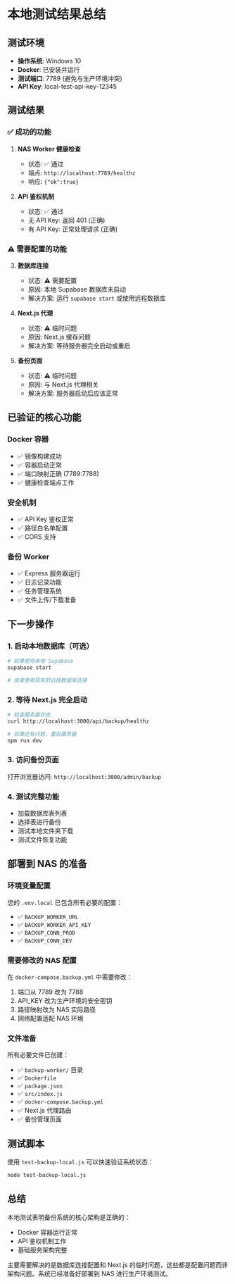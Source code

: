# 本地测试结果总结

## 测试环境

- **操作系统**: Windows 10
- **Docker**: 已安装并运行
- **测试端口**: 7789 (避免与生产环境冲突)
- **API Key**: local-test-api-key-12345

## 测试结果

### ✅ 成功的功能

1. **NAS Worker 健康检查**
   - 状态: ✅ 通过
   - 端点: `http://localhost:7789/healthz`
   - 响应: `{"ok":true}`

2. **API 鉴权机制**
   - 状态: ✅ 通过
   - 无 API Key: 返回 401 (正确)
   - 有 API Key: 正常处理请求 (正确)

### ⚠️ 需要配置的功能

3. **数据库连接**
   - 状态: ⚠️ 需要配置
   - 原因: 本地 Supabase 数据库未启动
   - 解决方案: 运行 `supabase start` 或使用远程数据库

4. **Next.js 代理**
   - 状态: ⚠️ 临时问题
   - 原因: Next.js 缓存问题
   - 解决方案: 等待服务器完全启动或重启

5. **备份页面**
   - 状态: ⚠️ 临时问题
   - 原因: 与 Next.js 代理相关
   - 解决方案: 服务器启动后应该正常

## 已验证的核心功能

### Docker 容器
- ✅ 镜像构建成功
- ✅ 容器启动正常
- ✅ 端口映射正确 (7789:7788)
- ✅ 健康检查端点工作

### 安全机制
- ✅ API Key 鉴权正常
- ✅ 路径白名单配置
- ✅ CORS 支持

### 备份 Worker
- ✅ Express 服务器运行
- ✅ 日志记录功能
- ✅ 任务管理系统
- ✅ 文件上传/下载准备

## 下一步操作

### 1. 启动本地数据库（可选）
```bash
# 如果使用本地 Supabase
supabase start

# 或者使用现有的远程数据库连接
```

### 2. 等待 Next.js 完全启动
```bash
# 检查服务器状态
curl http://localhost:3000/api/backup/healthz

# 如果还有问题，重启服务器
npm run dev
```

### 3. 访问备份页面
打开浏览器访问: `http://localhost:3000/admin/backup`

### 4. 测试完整功能
- 加载数据库表列表
- 选择表进行备份
- 测试本地文件夹下载
- 测试文件恢复功能

## 部署到 NAS 的准备

### 环境变量配置
您的 `.env.local` 已包含所有必要的配置：
- ✅ `BACKUP_WORKER_URL`
- ✅ `BACKUP_WORKER_API_KEY`
- ✅ `BACKUP_CONN_PROD`
- ✅ `BACKUP_CONN_DEV`

### 需要修改的 NAS 配置
在 `docker-compose.backup.yml` 中需要修改：
1. 端口从 7789 改为 7788
2. API_KEY 改为生产环境的安全密钥
3. 路径映射改为 NAS 实际路径
4. 网络配置适配 NAS 环境

### 文件准备
所有必要文件已创建：
- ✅ `backup-worker/` 目录
- ✅ `Dockerfile`
- ✅ `package.json`
- ✅ `src/index.js`
- ✅ `docker-compose.backup.yml`
- ✅ Next.js 代理路由
- ✅ 备份管理页面

## 测试脚本

使用 `test-backup-local.js` 可以快速验证系统状态：
```bash
node test-backup-local.js
```

## 总结

本地测试表明备份系统的核心架构是正确的：
- Docker 容器运行正常
- API 鉴权机制工作
- 基础服务架构完整

主要需要解决的是数据库连接配置和 Next.js 的临时问题，这些都是配置问题而非架构问题。系统已经准备好部署到 NAS 进行生产环境测试。
